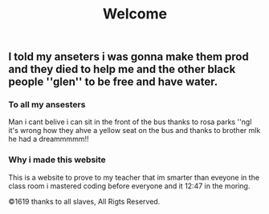 <!DOCTYPE HTML>
<!-- THE DOCTYPE tells the browser what type of webpage to render, the doctype used in this website is HTML5 which is the most recent HTML. -->
<html lang="en-US">
<head>
	<meta charset="UTF-8">
	<title>Jay's world</title>
	<!-- THE TITLE element is the name of the page, it is also visible in the browser tab. Its always good practice to give each page an appropriate title. -->
	<meta name="description" content="A sample website, nothin fancy">
      <meta http-equiv="author" content="Francisco Campos Arias">
      <meta name="keywords" content="html, css, web, design, sample, practice">
      <!-- These are META TAGS, they're used to describe the website, this information is read mainly by search engines like GOOGLE, YAHOO, ETC... -->	
	<link rel="stylesheet" href="style.css">
	<script src="http://localhost:8080/target/target-script-min.js#anonymous"></script>
</head>
<body>
	<div class="container">
<!-- THIS ACTUAL CONTENT BEGINS HERE...this is called a comment. which can only be seen when viewing the source code. This text CANNOT be seen by the browser. Its helpful when you need to place notes, comments or reminders in your code -->
	<header>
		<div class="header">
			<h1>Welcome</h1>
		</div>
	</header>
	<!-- END HEADER | the header element in new to HTML5 -->
		<div class="main">
			<h2>I told my anseters i was gonna make them prod and they died to help me and the other black people ''glen'' to be free and have water.</h2>
		</div>
		<div class="feature">
			<h3>To all my ansesters</h3>
			<p> Man i cant belive i can sit in the front of the bus thanks to rosa parks ''ngl it's wrong how they ahve a yellow seat on the bus and thanks to brother mlk he had a dreammmmm!!</p>
			<!-- LOREM IPSUM is universally used. Lorem ipsum is dummy text, it does't really mean anything. Its used to fill space or for mockups. -->
		</div>
		<div class="feature">
			<h3>Why i made this website</h3>
			<p>This is a website to prove to my teacher that im smarter than eveyone in the class room i mastered coding before everyone and it 12:47 in the moring.</p>
		</div>
	<footer>
		&copy;1619 thanks to all slaves, All Rigts Reserved.
	</footer>
	<!-- END FOOTER | the footer element is also new to HTML5 -->
	</div>
</body>
</html>
